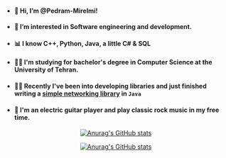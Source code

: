 - #### 👋 Hi, I’m @Pedram-Mirelmi!
- #### 👀 I’m interested in Software engineering and development.
- #### 📊 I know C++, Python, Java, a little C# & SQL
- #### 👨‍🎓 I'm studying for bachelor's degree in Computer Science at the University of Tehran.
- #### 👨‍💻 Recently I've been into developing libraries and just finished writing a [simple networking library](https://github.com/Pedram-Mirelmi/Simple-Java-Server-Lib) in `Java`

- #### 🎸 I'm an electric guitar player and play classic rock music in my free time.

<div align="center">

[![Anurag's GitHub stats](https://github-readme-stats.vercel.app/api?username=Pedram-Mirelmi&show_icons=true&theme=radical&count_private=true)](https://github.com/anuraghazra/github-readme-stats)

[![Anurag's GitHub stats](https://github-readme-stats.vercel.app/api/top-langs/?username=Pedram-Mirelmi&show_icons=true&theme=radical&hide=HTML,Jupyter%20Notebook)](https://github.com/anuraghazra/github-readme-stats)

</div>



<!---
Pedram-Mirelmi/Pedram-Mirelmi is a ✨ special ✨ repository because its `README.md` (this file) appears on your GitHub profile.
You can click the Preview link to take a look at your changes.
--->
